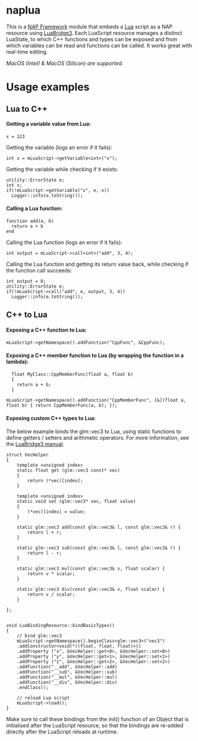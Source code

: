 # naplua

This is a [NAP Framework](https://github.com/napframework/nap) module that embeds a [Lua](https://www.lua.org/) script as a NAP resource using [LuaBridge3](https://github.com/kunitoki/LuaBridge3).
Each LuaScript resource manages a distinct LuaState, to which C++ functions and types can be exposed and from which variables can be read and functions can be called. It works great with real-time editing.

_MacOS (Intel) & MacOS (Silicon) are supported._	

# Usage examples
## Lua to C++
		

#### Getting a variable value from Lua:
```
x = 123
```
Getting the variable (logs an error if it fails):
```
int x = mLuaScript->getVariable<int>("x");
```
Getting the variable while checking if it exists:
```
utility::ErrorState e;
int x;
if(!mLuaScript->getVariable("x", e, x))
  Logger::info(e.toString());
```

#### Calling a Lua function:
```
function add(a, b)
  return a + b
end
```
Calling the Lua function (logs an error if it fails):
```
int output = mLuaScript->call<int>("add", 3, 4);
```
Calling the Lua function and getting its return value back, while checking if the function call succeeds:
```
int output = 0;
utility::ErrorState e;
if(!mLuaScript->call("add", e, output, 3, 4))
  Logger::info(e.toString());
```

## C++ to Lua
		
#### Exposing a C++ function to Lua:

```
mLuaScript->getNamespace().addFunction("CppFunc", &CppFunc);
```

#### Exposing a C++ member function to Lua (by wrapping the function in a lambda):

```
  float MyClass::CppMemberFunc(float a, float b)
  {
    return a + b;
  }
```

```
mLuaScript->getNamespace().addFunction("CppMemberFunc", [&](float a, float b) { return CppMemberFunc(a, b); });
```



#### Exposing custom C++ types to Lua: 

The below example binds the glm::vec3 to Lua, using static functions to define getters / setters and arithmetic operators. For more information, see the [LuaBridge3 manual](https://github.com/kunitoki/LuaBridge3/blob/master/Manual.md).

```
struct VecHelper
{
	template <unsigned index>
	static float get (glm::vec3 const* vec)
	{
		return (*vec)[index];
	}
	
	template <unsigned index>
	static void set (glm::vec3* vec, float value)
	{
		(*vec)[index] = value;
	}
	
	static glm::vec3 add(const glm::vec3& l, const glm::vec3& r) {
		return l + r;
	}
	
	static glm::vec3 sub(const glm::vec3& l, const glm::vec3& r) {
		return l - r;
	}
	
	static glm::vec3 mul(const glm::vec3& v, float scalar) {
		return v * scalar;
	}
	
	static glm::vec3 div(const glm::vec3& v, float scalar) {
		return v / scalar;
	}
	
};


void LuaBindingResource::bindBasicTypes()
{
	// bind glm::vec3
	mLuaScript->getNamespace().beginClass<glm::vec3>("vec3")
	.addConstructor<void(*)(float, float, float)>()
	.addProperty ("x", &VecHelper::get<0>, &VecHelper::set<0>)
	.addProperty ("y", &VecHelper::get<1>, &VecHelper::set<1>)
	.addProperty ("z", &VecHelper::get<2>, &VecHelper::set<2>)
	.addFunction("__add", &VecHelper::add)
	.addFunction("__sub", &VecHelper::sub)
	.addFunction("__mul", &VecHelper::mul)
	.addFunction("__div", &VecHelper::div)
	.endClass();

	// reload Lua script
	mLuaScript->load();
}
```

Make sure to call these bindings from the init() function of an Object that is initialised after the LuaScript resource, so that the bindings are re-added directly after the LuaScript reloads at runtime.
